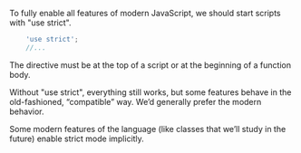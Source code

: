 To fully enable all features of modern JavaScript, we should start scripts with "use strict".
```js
	'use strict';
	//...
```

The directive must be at the top of a script or at the beginning of a function body.

Without "use strict", everything still works, but some features behave in the old-fashioned, “compatible” way. We’d generally prefer the modern behavior.

Some modern features of the language (like classes that we’ll study in the future) enable strict mode implicitly.